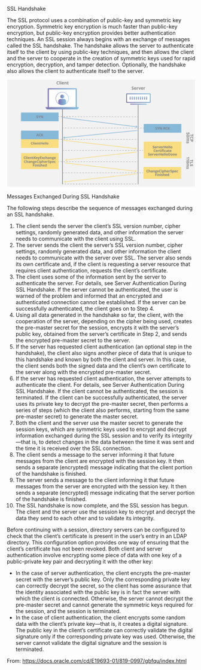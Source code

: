SSL Handshake

The SSL protocol uses a combination of public-key and symmetric key encryption. Symmetric key encryption is much faster than public-key encryption, but public-key encryption provides better authentication techniques. An SSL session always begins with an exchange of messages called the SSL handshake. The handshake allows the server to authenticate itself to the client by using public-key techniques, and then allows the client and the server to cooperate in the creation of symmetric keys used for rapid encryption, decryption, and tamper detection. Optionally, the handshake also allows the client to authenticate itself to the server.

![TLS Handshake Diagram](./images/tls_handshake.png)


Messages Exchanged During SSL Handshake

The following steps describe the sequence of messages exchanged during an SSL handshake. 
1. The client sends the server the client’s SSL version number, cipher settings, randomly generated data, and other information the server needs to communicate with the client using SSL.
2. The server sends the client the server’s SSL version number, cipher settings, randomly generated data, and other information the client needs to communicate with the server over SSL. The server also sends its own certificate and, if the client is requesting a server resource that requires client authentication, requests the client’s certificate.
3. The client uses some of the information sent by the server to authenticate the server. For details, see Server Authentication During SSL Handshake. If the server cannot be authenticated, the user is warned of the problem and informed that an encrypted and authenticated connection cannot be established. If the server can be successfully authenticated, the client goes on to Step 4.
4. Using all data generated in the handshake so far, the client, with the cooperation of the server, depending on the cipher being used, creates the pre-master secret for the session, encrypts it with the server’s public key, obtained from the server’s certificate in Step 2, and sends the encrypted pre-master secret to the server.
5. If the server has requested client authentication (an optional step in the handshake), the client also signs another piece of data that is unique to this handshake and known by both the client and server. In this case, the client sends both the signed data and the client’s own certificate to the server along with the encrypted pre-master secret.
6. If the server has requested client authentication, the server attempts to authenticate the client. For details, see Server Authentication During SSL Handshake. If the client cannot be authenticated, the session is terminated. If the client can be successfully authenticated, the server uses its private key to decrypt the pre-master secret, then performs a series of steps (which the client also performs, starting from the same pre-master secret) to generate the master secret.
7. Both the client and the server use the master secret to generate the session keys, which are symmetric keys used to encrypt and decrypt information exchanged during the SSL session and to verify its integrity—that is, to detect changes in the data between the time it was sent and the time it is received over the SSL connection.
8. The client sends a message to the server informing it that future messages from the client are encrypted with the session key. It then sends a separate (encrypted) message indicating that the client portion of the handshake is finished.
9. The server sends a message to the client informing it that future messages from the server are encrypted with the session key. It then sends a separate (encrypted) message indicating that the server portion of the handshake is finished.
10. The SSL handshake is now complete, and the SSL session has begun. The client and the server use the session key to encrypt and decrypt the data they send to each other and to validate its integrity.

Before continuing with a session, directory servers can be configured to check that the client’s certificate is present in the user’s entry in an LDAP directory. This configuration option provides one way of ensuring that the client’s certificate has not been revoked.
Both client and server authentication involve encrypting some piece of data with one key of a public-private key pair and decrypting it with the other key:
- In the case of server authentication, the client encrypts the pre-master secret with the server’s public key. Only the corresponding private key can correctly decrypt the secret, so the client has some assurance that the identity associated with the public key is in fact the server with which the client is connected. Otherwise, the server cannot decrypt the pre-master secret and cannot generate the symmetric keys required for the session, and the session is terminated.
- In the case of client authentication, the client encrypts some random data with the client’s private key—that is, it creates a digital signature. The public key in the client’s certificate can correctly validate the digital signature only if the corresponding private key was used. Otherwise, the server cannot validate the digital signature and the session is terminated.

From: https://docs.oracle.com/cd/E19693-01/819-0997/gbfqu/index.html
